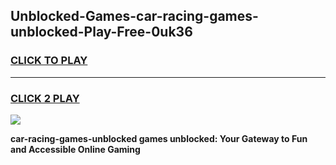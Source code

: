 
## Unblocked-Games-car-racing-games-unblocked-Play-Free-0uk36
<h3>
<a href="https://premium76.site?title=car-racing-games-unblocked&ref=21A">CLICK TO PLAY</a></h3>
<hr>

<h3>
<a href="https://premium76.site?title=car-racing-games-unblocked&ref=21A">CLICK 2 PLAY</a>
  
</h3>

<a href="https://premium76.site?title=car-racing-games-unblocked&ref=21A"><img src="https://clearcache.store/games.png"></a>


**car-racing-games-unblocked games unblocked: Your Gateway to Fun and Accessible Online Gaming**
